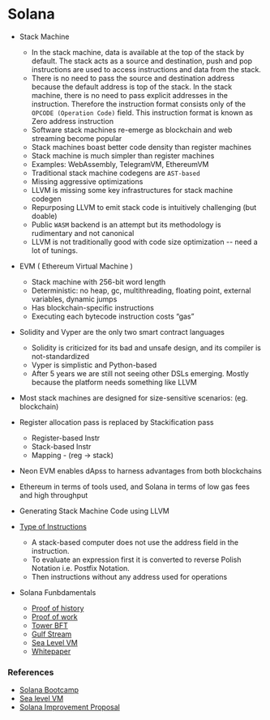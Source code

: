 # Solana

- Stack Machine
    - In the stack machine, data is available at the top of the stack by default. The stack acts as a source and destination, push and pop instructions are used to access instructions and data from the stack. 
    - There is no need to pass the source and destination address because the default address is top of the stack. In the stack machine, there is no need to pass explicit addresses in the instruction. Therefore the instruction format consists only of the `OPCODE (Operation Code)` field. This instruction format is known as Zero address instruction
    - Software stack machines re-emerge as blockchain and web streaming become popular
    - Stack machines boast better code density than register machines
    - Stack machine is much simpler than register machines
    - Examples: WebAssembly, TelegramVM, EthereumVM
    - Traditional stack machine codegens are `AST-based`
    - Missing aggressive optimizations
    - LLVM is missing some key infrastructures for stack machine codegen
    -  Repurposing LLVM to emit stack code is intuitively challenging (but doable)
    -  Public `WASM` backend is an attempt but its methodology is rudimentary and not canonical
    -  LLVM is not traditionally good with code size optimization -- need a lot of tunings.

- EVM ( Ethereum Virtual Machine )
    - Stack machine with 256-bit word length
    - Deterministic: no heap, gc, multithreading, floating point, external variables, dynamic jumps
    - Has blockchain-specific instructions
    - Executing each bytecode instruction costs “gas”

- Solidity and Vyper are the only two smart contract languages
    - Solidity is criticized for its bad and unsafe design, and its compiler is not-standardized
    - Vyper is simplistic and Python-based
    - After 5 years we are still not seeing other DSLs emerging. Mostly because the platform needs something like LLVM

-  Most stack machines are designed for size-sensitive scenarios: (eg. blockchain)

- Register allocation pass is replaced by Stackification pass
    - Register-based Instr
    - Stack-based Instr
    - Mapping - (reg -> stack)

- Neon EVM enables dApss to harness advantages from both blockchains 
- Ethereum in terms of tools used, and Solana in terms of low gas fees and high throughput
- Generating Stack Machine Code using LLVM

- [Type of Instructions](https://www.geeksforgeeks.org/computer-organization-instruction-formats-zero-one-two-three-address-instruction/)
    - A stack-based computer does not use the address field in the instruction. 
    - To evaluate an expression first it is converted to reverse Polish Notation i.e. Postfix Notation. 
    - Then instructions without any address used for operations

- Solana Funbdamentals
    - [Proof of history](https://medium.com/solana-labs/proof-of-history-a-clock-for-blockchain-cf47a61a9274)
    - [Proof of work](https://grisha.org/blog/2018/01/23/explaining-proof-of-work/)
    - [Tower BFT](https://medium.com/solana-labs/tower-bft-solanas-high-performance-implementation-of-pbft-464725911e79)
    - [Gulf Stream](https://medium.com/solana-labs/gulf-stream-solanas-mempool-less-transaction-forwarding-protocol-d342e72186ad)
    - [Sea Level VM](https://medium.com/solana-labs/sealevel-parallel-processing-thousands-of-smart-contracts-d814b378192)
    - [Whitepaper](https://solana.com/solana-whitepaper.pdf)

### References
- [Solana Bootcamp](https://www.soldev.app/library/playlist/solana-bootcamp-advanced)
- [Sea level VM](https://medium.com/solana-labs/sealevel-parallel-processing-thousands-of-smart-contracts-d814b378192)
- [Solana Improvement Proposal](https://github.com/solana-foundation/solana-improvement-documents/tree/main/proposals)